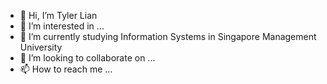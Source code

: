 - 👋 Hi, I’m Tyler Lian
- 👀 I’m interested in ...
- 🌱 I’m currently studying Information Systems in Singapore Management University
- 💞️ I’m looking to collaborate on ...
- 📫 How to reach me ...

<!---
anahopbob/anahopbob is a ✨ special ✨ repository because its `README.md` (this file) appears on your GitHub profile.
You can click the Preview link to take a look at your changes.
--->
